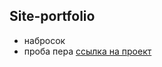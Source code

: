 ## Site-portfolio
- набросок
- проба пера
[ссылка на проект](https://stasmarfenko.github.io/TextAnimationSite/)
